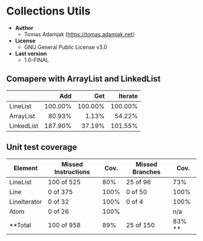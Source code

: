 Collections Utils
=================

 - **Author**
	 - Tomas Adamjak (https://tomas.adamjak.net)
 - **License**
	 - GNU General Public License v3.0
 - **Last version**
     - 1.0-FINAL

Comapere with ArrayList and LinkedList
--------------------------------------

|            |   Add   |   Get   | Iterate |
|------------| -------:|--------:|--------:|
| LineList   | 100.00% | 100.00% | 100.00% |
| ArrayList  | 80.93%  | 1.13%   | 54.22%  |
| LinkedList | 187.90% | 37.19%  | 101.55% |

Unit test coverage
------------------

|   Element    | Missed Instructions | Cov. | Missed Branches | Cov. |
|--------------|---------------------|------|-----------------|------|
| LineList     | 100 of 525          | 80%  | 25 of 96        | 73%  |
| Line         | 0 of 375            | 100% | 0 of 50         | 100% |
| LineIterator | 0 of  32            | 100% | 0 of  4         | 100% |
| Atom         | 0 of  26            | 100% |                 | n/a  |
| **Total       | 100 of 958          | 89%  | 25 of 150       | 83% ** |
